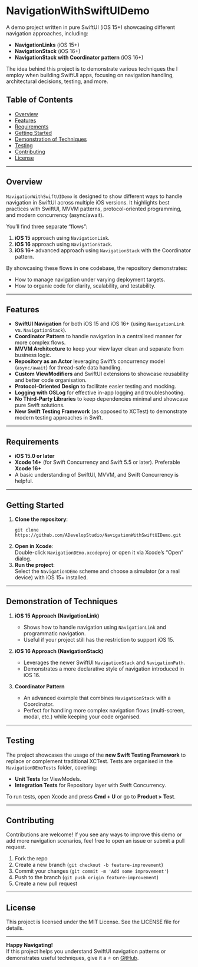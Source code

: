 
# NavigationWithSwiftUIDemo

A demo project written in pure SwiftUI (iOS 15+) showcasing different navigation approaches, including:

-   **NavigationLinks**  (iOS 15+)
-   **NavigationStack**  (iOS 16+)
-   **NavigationStack with Coordinator pattern**  (iOS 16+)

The idea behind this project is to demonstrate various techniques the I employ when building SwiftUI apps, focusing on navigation handling, architectural decisions, testing, and more.

## Table of Contents

-   [Overview](#overview)
-   [Features](#features)
-   [Requirements](#requirements)
-   [Getting Started](#getting-started)
-   [Demonstration of Techniques](#demonstration-of-techniques)
-   [Testing](#testing)
-   [Contributing](#contributing)
-   [License](#license)

----------

## Overview

`NavigationWithSwiftUIDemo`  is designed to show different ways to handle navigation in SwiftUI across multiple iOS versions. It highlights best practices with SwiftUI, MVVM patterns, protocol-oriented programming, and modern concurrency (async/await).

You’ll find three separate “flows”:

1.  **iOS 15**  approach using  `NavigationLink`.
2.  **iOS 16**  approach using  `NavigationStack`.
3.  **iOS 16+**  advanced approach using  `NavigationStack`  with the Coordinator pattern.

By showcasing these flows in one codebase, the repository demonstrates:

-   How to manage navigation under varying deployment targets.
-   How to organie code for clarity, scalability, and testability.

----------

## Features

-   **SwiftUI Navigation**  for both iOS 15 and iOS 16+ (using  `NavigationLink`  vs.  `NavigationStack`).
-   **Coordinator Pattern**  to handle navigation in a centralised manner for more complex flows.
-   **MVVM Architecture**  to keep your view layer clean and separate from business logic.
-   **Repository as an Actor**  leveraging Swift’s concurrency model (`async/await`) for thread-safe data handling.
-   **Custom ViewModifiers**  and SwiftUI extensions to showcase reusability and better code organisation.
-   **Protocol-Oriented Design**  to facilitate easier testing and mocking.
-   **Logging with OSLog**  for effective in-app logging and troubleshooting.
-   **No Third-Party Libraries**  to keep dependencies minimal and showcase pure Swift solutions.
-   **New Swift Testing Framework**  (as opposed to XCTest) to demonstrate modern testing approaches in Swift.

----------

## Requirements

-   **iOS 15.0 or later**
-   **Xcode 14+**  (for Swift Concurrency and Swift 5.5 or later). Preferable **Xcode 16+**
-   A basic understanding of SwiftUI, MVVM, and Swift Concurrency is helpful.

----------

## Getting Started

1.  **Clone the repository**:
    ```
    git clone https://github.com/ADevelopStudio/NavigationWithSwiftUIDemo.git
    ```    
2.  **Open in Xcode**:  
    Double-click  `NavigationDEmo.xcodeproj`  or open it via Xcode’s “Open” dialog.
3.  **Run the project**:  
    Select the  `NavigationDEmo`  scheme and choose a simulator (or a real device) with iOS 15+ installed.

----------

## Demonstration of Techniques

1.  **iOS 15 Approach (NavigationLink)**
    
    -   Shows how to handle navigation using  `NavigationLink`  and programmatic navigation.
    -   Useful if your project still has the restriction to support iOS 15.
2.  **iOS 16 Approach (NavigationStack)**
    
    -   Leverages the newer SwiftUI  `NavigationStack`  and  `NavigationPath`.
    -   Demonstrates a more declarative style of navigation introduced in iOS 16.
3.  **Coordinator Pattern**
    
    -   An advanced example that combines  `NavigationStack`  with a Coordinator.
    -   Perfect for handling more complex navigation flows (multi-screen, modal, etc.) while keeping your code organised.

----------

## Testing

The project showcases the usage of the  **new Swift Testing Framework**  to replace or complement traditional XCTest. Tests are organised in the  `NavigationDEmoTests`  folder, covering:

-   **Unit Tests**  for ViewModels.
-   **Integration Tests**  for Repository layer with Swift Concurrency.

To run tests, open Xcode and press  **Cmd + U**  or go to  **Product > Test**.

----------

## Contributing

Contributions are welcome! If you see any ways to improve this demo or add more navigation scenarios, feel free to open an issue or submit a pull request.

1.  Fork the repo
2.  Create a new branch (`git checkout -b feature-improvement`)
3.  Commit your changes (`git commit -m 'Add some improvement'`)
4.  Push to the branch (`git push origin feature-improvement`)
5.  Create a new pull request

----------

## License

This project is licensed under the MIT License. See the  LICENSE  file for details.

----------

**Happy Navigating!**  
If this project helps you understand SwiftUI navigation patterns or demonstrates useful techniques, give it a ⭐ on  [GitHub](https://github.com/ADevelopStudio/NavigationWithSwiftUIDemo).
